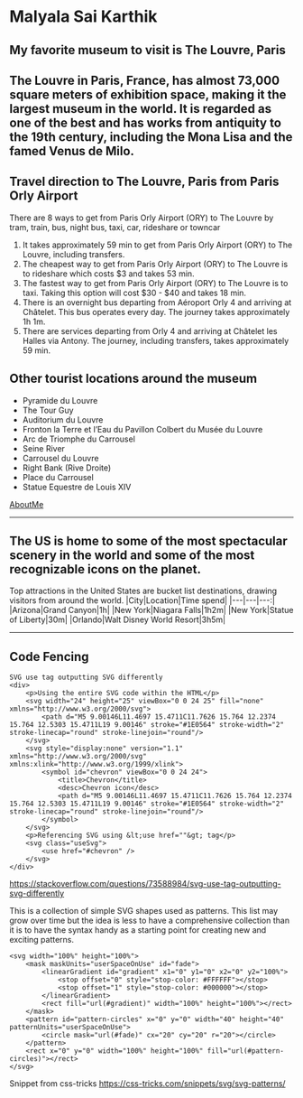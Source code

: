 # Malyala Sai Karthik
## My favorite museum to visit is The Louvre, Paris
The Louvre in Paris, France, has almost **73,000 square meters** of exhibition space, making it the **largest museum in the world**. It is regarded as one of the best and has works from **antiquity to the 19th century**, including the Mona Lisa and the famed Venus de Milo.
---
## Travel direction to The Louvre, Paris from Paris Orly Airport
There are 8 ways to get from Paris Orly Airport (ORY) to The Louvre by tram, train, bus, night bus, taxi, car, rideshare or towncar
1. It takes approximately 59 min to get from Paris Orly Airport (ORY) to The Louvre, including transfers.
2. The cheapest way to get from Paris Orly Airport (ORY) to The Louvre is to rideshare which costs $3 and takes 53 min.
3. The fastest way to get from Paris Orly Airport (ORY) to The Louvre is to taxi. Taking this option will cost $30 - $40 and takes 18 min.
4. There is an overnight bus departing from Aéroport Orly 4 and arriving at Châtelet. This bus operates every day. The journey takes approximately 1h 1m.
5. There are services departing from Orly 4 and arriving at Châtelet les Halles via Antony. The journey, including transfers, takes approximately 59 min.
## Other tourist locations around the museum
* Pyramide du Louvre
* The Tour Guy
* Auditorium du Louvre
* Fronton la Terre et l’Eau du Pavillon Colbert du Musée du Louvre
* Arc de Triomphe du Carrousel
* Seine River
* Carrousel du Louvre
* Right Bank (Rive Droite)
* Place du Carrousel
* Statue Equestre de Louis XIV

[AboutMe](https://github.com/MalyalaSaiKarthik/assignment2-malyala/blob/main/AboutMe.md)

---
## The US is home to some of the most spectacular scenery in the world and some of the most recognizable icons on the planet. 
Top attractions in the United States are bucket list destinations, drawing visitors from around the world.
|City|Location|Time spend|
|---|---|---:|
|Arizona|Grand Canyon|1h|
|New York|Niagara Falls|1h2m|
|New York|Statue of Liberty|30m|
|Orlando|Walt Disney World Resort|3h5m|

---
## Code Fencing
```
SVG use tag outputting SVG differently
<div>
    <p>Using the entire SVG code within the HTML</p>
    <svg width="24" height="25" viewBox="0 0 24 25" fill="none"   xmlns="http://www.w3.org/2000/svg">
        <path d="M5 9.00146L11.4697 15.4711C11.7626 15.764 12.2374 15.764 12.5303 15.4711L19 9.00146" stroke="#1E0564" stroke-width="2" stroke-linecap="round" stroke-linejoin="round"/>
    </svg>
    <svg style="display:none" version="1.1" xmlns="http://www.w3.org/2000/svg" xmlns:xlink="http://www.w3.org/1999/xlink">
        <symbol id="chevron" viewBox="0 0 24 24">
            <title>Chevron</title>
            <desc>Chevron icon</desc>
            <path d="M5 9.00146L11.4697 15.4711C11.7626 15.764 12.2374 15.764 12.5303 15.4711L19 9.00146" stroke="#1E0564" stroke-width="2" stroke-linecap="round" stroke-linejoin="round"/>
        </symbol>
    </svg>
    <p>Referencing SVG using &lt;use href=""&gt; tag</p>
    <svg class="useSvg">
        <use href="#chevron" />
    </svg>
</div>
```
<https://stackoverflow.com/questions/73588984/svg-use-tag-outputting-svg-differently>


This is a collection of simple SVG shapes used as patterns. This list may grow over time but the idea is less to have a comprehensive collection than it is to have the syntax handy as a starting point for creating new and exciting patterns.
```
<svg width="100%" height="100%">
    <mask maskUnits="userSpaceOnUse" id="fade">
        <linearGradient id="gradient" x1="0" y1="0" x2="0" y2="100%">
            <stop offset="0" style="stop-color: #FFFFFF"></stop>
            <stop offset="1" style="stop-color: #000000"></stop>
        </linearGradient>
        <rect fill="url(#gradient)" width="100%" height="100%"></rect>
    </mask>
    <pattern id="pattern-circles" x="0" y="0" width="40" height="40" patternUnits="userSpaceOnUse">
        <circle mask="url(#fade)" cx="20" cy="20" r="20"></circle>
    </pattern>
    <rect x="0" y="0" width="100%" height="100%" fill="url(#pattern-circles)"></rect>
</svg>
```
Snippet from css-tricks <https://css-tricks.com/snippets/svg/svg-patterns/>